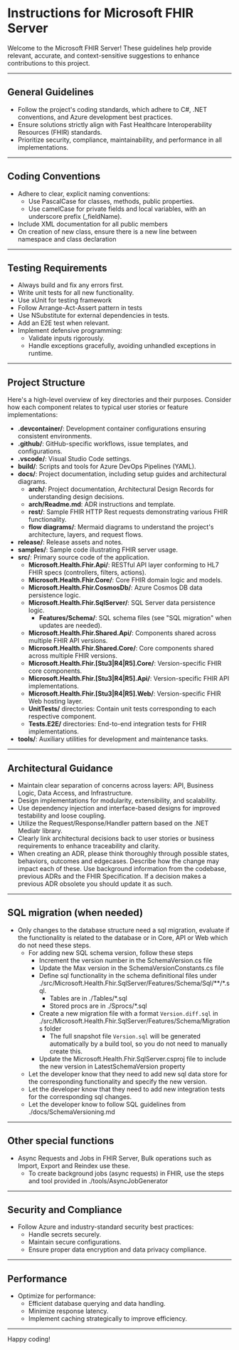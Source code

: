 # Instructions for Microsoft FHIR Server

Welcome to the Microsoft FHIR Server! These guidelines help provide relevant, accurate, and context-sensitive suggestions to enhance contributions to this project.

---

## General Guidelines

- Follow the project's coding standards, which adhere to C#, .NET conventions, and Azure development best practices.
- Ensure solutions strictly align with Fast Healthcare Interoperability Resources (FHIR) standards.
- Prioritize security, compliance, maintainability, and performance in all implementations.

---

## Coding Conventions

- Adhere to clear, explicit naming conventions:
  - Use PascalCase for classes, methods, public properties.
  - Use camelCase for private fields and local variables, with an underscore prefix (_fieldName).
- Include XML documentation for all public members
- On creation of new class, ensure there is a new line between namespace and class declaration

---

## Testing Requirements
- Always build and fix any errors first.
- Write unit tests for all new functionality.
- Use xUnit for testing framework
- Follow Arrange-Act-Assert pattern in tests
- Use NSubstitute for external dependencies in tests.
- Add an E2E test when relevant.
- Implement defensive programming:
  - Validate inputs rigorously.
  - Handle exceptions gracefully, avoiding unhandled exceptions in runtime.

---

## Project Structure

Here's a high-level overview of key directories and their purposes. Consider how each component relates to typical user stories or feature implementations:

- **.devcontainer/**: Development container configurations ensuring consistent environments.
- **.github/**: GitHub-specific workflows, issue templates, and configurations.
- **.vscode/**: Visual Studio Code settings.
- **build/**: Scripts and tools for Azure DevOps Pipelines (YAML).
- **docs/**: Project documentation, including setup guides and architectural diagrams.
  - **arch/**: Project documentation, Architectural Design Records for understanding design decisions.
  - **arch/Readme.md**: ADR instructions and template.
  - **rest/**: Sample FHIR HTTP Rest requests demonstrating various FHIR functionality.
  - **flow diagrams/**: Mermaid diagrams to understand the project's architecture, layers, and request flows.
- **release/**: Release assets and notes.
- **samples/**: Sample code illustrating FHIR server usage.
- **src/**: Primary source code of the application.
  - **Microsoft.Health.Fhir.Api/**: RESTful API layer conforming to HL7 FHIR specs (controllers, filters, actions).
  - **Microsoft.Health.Fhir.Core/**: Core FHIR domain logic and models.
  - **Microsoft.Health.Fhir.CosmosDb/**: Azure Cosmos DB data persistence logic.
  - **Microsoft.Health.Fhir.SqlServer/**: SQL Server data persistence logic.
    - **Features/Schema/**: SQL schema files (see "SQL migration" when updates are needed).
  - **Microsoft.Health.Fhir.Shared.Api/**: Components shared across multiple FHIR API versions.
  - **Microsoft.Health.Fhir.Shared.Core/**: Core components shared across multiple FHIR versions.
  - **Microsoft.Health.Fhir.[Stu3|R4|R5].Core/**: Version-specific FHIR core components.
  - **Microsoft.Health.Fhir.[Stu3|R4|R5].Api/**: Version-specific FHIR API implementations.
  - **Microsoft.Health.Fhir.[Stu3|R4|R5].Web/**: Version-specific FHIR Web hosting layer.
  - **UnitTests/** directories: Contain unit tests corresponding to each respective component.
  - **Tests.E2E/** directories: End-to-end integration tests for FHIR implementations.
- **tools/**: Auxiliary utilities for development and maintenance tasks.

---

## Architectural Guidance

- Maintain clear separation of concerns across layers: API, Business Logic, Data Access, and Infrastructure.
- Design implementations for modularity, extensibility, and scalability.
- Use dependency injection and interface-based designs for improved testability and loose coupling.
- Utilize the Request/Response/Handler pattern based on the .NET Mediatr library.
- Clearly link architectural decisions back to user stories or business requirements to enhance traceability and clarity.
- When creating an ADR, please think thoroughly through possible states, behaviors, outcomes and edgecases. Describe how the change may impact each of these. Use background information from the codebase, previous ADRs and the FHIR Specification. If a decision makes a previous ADR obsolete you should update it as such.

---

## SQL migration (when needed)
- Only changes to the database structure need a sql migration, evaluate if the functionality is related to the database or in Core, API or Web which do not need these steps.
  - For adding new SQL schema version, follow these steps
    - Increment the version number in the SchemaVersion.cs file
    - Update the Max version in the SchemaVersionConstants.cs file
    - Define sql functionality in the schema definitional files under ./src/Microsoft.Health.Fhir.SqlServer/Features/Schema/Sql/**/*.sql.
      - Tables are in ./Tables/*.sql
      - Stored procs are in ./Sprocs/*.sql
    - Create a new migration file with a format `Version.diff.sql` in ./src/Microsoft.Health.Fhir.SqlServer/Features/Schema/Migrations folder
      - The full snapshot file `Version.sql` will be generated automatically by a build tool, so you do not need to manually create this.
    - Update the Microsoft.Health.Fhir.SqlServer.csproj file to include the new version in LatestSchemaVersion property
  - Let the developer know that they need to add new sql data store for the corresponding functionality and specify the new version.
  - Let the developer know that they need to add new integration tests for the corresponding sql changes.
  - Let the developer know to follow SQL guidelines from ./docs/SchemaVersioning.md

---

## Other special functions
- Async Requests and Jobs in FHIR Server, Bulk operations such as Import, Export and Reindex use these.
  - To create background jobs (async requests) in FHIR, use the steps and tool provided in ./tools/AsyncJobGenerator

---

## Security and Compliance

- Follow Azure and industry-standard security best practices:
  - Handle secrets securely.
  - Maintain secure configurations.
  - Ensure proper data encryption and data privacy compliance.

---

## Performance

- Optimize for performance:
  - Efficient database querying and data handling.
  - Minimize response latency.
  - Implement caching strategically to improve efficiency.

---

Happy coding!

